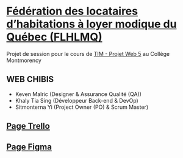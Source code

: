 # [Fédération des locataires d’habitations à loyer modique du Québec (FLHLMQ)](https://flhlmq.com/fr)
Projet de session pour le cours de [TIM - Projet Web 5](https://tim-montmorency.com/timdoc/582-518MO/projet/) au Collège Montmorency

## WEB CHIBIS 
- Keven Malric (Designer & Assurance Qualité (QA))
- Khaly Tia Sing (Développeur Back-end & DevOp)
- Sitmonterna Yi (Project Owner (PO) & Scrum Master)

## [Page Trello](https://trello.com/invite/b/66c7a6d531e1ea3d54693cdc/ATTIdd4f8e32b3a529d3f1a1c230bdfaa96bE9F82B9D/federationdeslocataires-webchibis)

## [Page Figma](https://www.figma.com/design/jDv0Ih4dnwJUnw45xJIMyO/maquette-web?node-id=0-1&t=9A0wB1zVGxeqVe9O-1)

